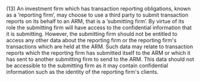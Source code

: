 (13) An investment firm which has transaction reporting obligations, known as a ‘reporting firm’, may choose to use a third party to submit transaction reports on its behalf to an ARM, that is a ‘submitting firm’. By virtue of its role the submitting firm will have access to the confidential information that it is submitting. However, the submitting firm should not be entitled to access any other data about the reporting firm or the reporting firm's transactions which are held at the ARM. Such data may relate to transaction reports which the reporting firm has submitted itself to the ARM or which it has sent to another submitting firm to send to the ARM. This data should not be accessible to the submitting firm as it may contain confidential information such as the identity of the reporting firm's clients.